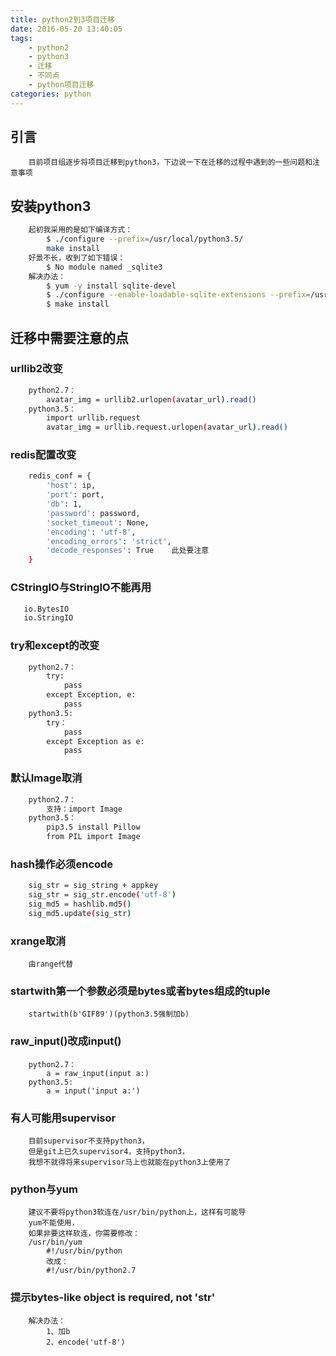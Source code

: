 ```yaml
---
title: python2到3项目迁移
date: 2016-05-20 13:40:05
tags:
    - python2
    - python3
    - 迁移
    - 不同点
    - python项目迁移
categories: python
---
```


## 引言
``` 
    目前项目组逐步将项目迁移到python3，下边说一下在迁移的过程中遇到的一些问题和注意事项
```

<!--more-->
## 安装python3
``` bash
    起初我采用的是如下编译方式：
        $ ./configure --prefix=/usr/local/python3.5/
        make install
    好景不长，收到了如下错误：
        $ No module named _sqlite3
    解决办法：
        $ yum -y install sqlite-devel
        $ ./configure --enable-loadable-sqlite-extensions --prefix=/usr/local/python3.5/
        $ make install
```

## 迁移中需要注意的点
### urllib2改变
``` bash
    python2.7：
        avatar_img = urllib2.urlopen(avatar_url).read()
    python3.5：
        import urllib.request
        avatar_img = urllib.request.urlopen(avatar_url).read()
```

### redis配置改变
``` bash
    redis_conf = {
        'host': ip,
        'port': port,
        'db': 1,
        'password': password,
        'socket_timeout': None,
        'encoding': 'utf-8',
        'encoding_errors': 'strict',
        'decode_responses': True    此处要注意
    }
```

### CStringIO与StringIO不能再用
``` bash
   io.BytesIO
   io.StringIO 
```

### try和except的改变
``` bash
    python2.7：
        try:
            pass
        except Exception, e:
            pass
    python3.5:
        try：
            pass
        except Exception as e:
            pass
```

### 默认Image取消
``` bash
    python2.7：
        支持：import Image
    python3.5：
        pip3.5 install Pillow
        from PIL import Image
```

### hash操作必须encode
``` bash
    sig_str = sig_string + appkey
    sig_str = sig_str.encode('utf-8')
    sig_md5 = hashlib.md5()
    sig_md5.update(sig_str)
```

### xrange取消
```
    由range代替
```

### startwith第一个参数必须是bytes或者bytes组成的tuple
```
    startwith(b'GIF89')(python3.5强制加b)
```

### raw_input()改成input()
```
    python2.7：
        a = raw_input(input a:)
    python3.5:
        a = input('input a:')
```

### 有人可能用supervisor
```
    目前supervisor不支持python3，
    但是git上已久supervisor4，支持python3，
    我想不就得将来supervisor马上也就能在python3上使用了
```

### python与yum
```
    建议不要将python3软连在/usr/bin/python上，这样有可能导
    yum不能使用，
    如果非要这样软连，你需要修改：
    /usr/bin/yum
        #!/usr/bin/python
        改成：
        #!/usr/bin/python2.7
```

### 提示bytes-like object is required, not 'str'
```
    解决办法：
        1、加b
        2、encode('utf-8')
```